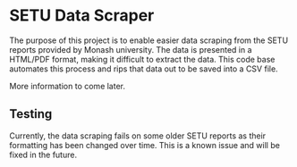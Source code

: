 # SETU Data Scraper

The purpose of this project is to enable easier data scraping from the SETU reports provided by Monash university. The data is presented in a HTML/PDF format, making it difficult to extract the data. This code base automates this process and rips that data out to be saved into a CSV file.

More information to come later.

## Testing

Currently, the data scraping fails on some older SETU reports as their formatting has been changed over time. This is a known issue and will be fixed in the future.